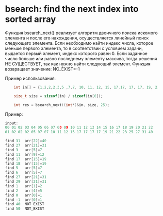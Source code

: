 # bsearch: find the next index into sorted array
Функция bsearch_next() реализует алгоритм двоичного поиска искомого элемента и после его нахождения, осуществляется линейный поиск следующего элемента. Если необходимо найти индекс числа, которое меньше первого элемента, то в соответствии с условием задачи, выдается первый элемент, индекс которого равен 0. Если заданное число больше или равно последнему элементу массива, тогда решения НЕ СУЩЕСТВУЕТ, так как нужно найти следующий элемент. Функция возвращает значение: NO_EXIST=-1

Пример использования:

```c
	int in[] = {1,2,2,2,3,5 ,7,7, 10, 11, 12, 15, 17,17, 17, 17, 19, 21,22,23,25,27,31};

	size_t size = sizeof(in) / sizeof(in[0]);

	int res = bsearch_next((int*)&in, size, 25);
```

Пример:
```c
input:
00 01 02 03 04 05 06 07 08 09 10 11 12 13 14 15 16 17 18 19 20 21 22 
01 02 02 02 05 07 07 10 11 12 15 17 17 17 17 19 21 22 23 25 27 31 40 

find 31	 arr[22]=40
find 27	 arr[21]=31
find 3	 arr[5]=7
find 11	 arr[9]=12
find 17	 arr[15]=19
find 18	 arr[15]=19
find 5	 arr[5]=7
find 6	 arr[5]=7
find 27	 arr[21]=31
find 29	 arr[21]=31
find 1	 arr[1]=2
find 2	 arr[4]=5
find 0	 arr[0]=1
find -1	 arr[0]=1
find 40	 NOT_EXIST
find 50	 NOT_EXIST

```
